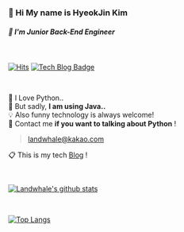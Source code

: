 ### 👋 Hi My name is HyeokJin Kim
##### 🐺 I'm Junior Back-End Engineer


</br>

[![Hits](https://hits.seeyoufarm.com/api/count/incr/badge.svg?url=https%3A%2F%2Fgithub.com%2FLandWhale2&count_bg=%2379C83D&title_bg=%23555555&icon=&icon_color=%23E7E7E7&title=hits&edge_flat=false)](https://hits.seeyoufarm.com)
[![Tech Blog Badge](http://img.shields.io/badge/-Tech%20blog-black?style=flat-square&logo=github&link=https://zzsza.github.io/)](https://landwhale2.github.io/)


</br>

🥇    I Love Python..  
🌚    But sadly, **I am using Java..**  
💡    Also funny technology is always welcome!  
🔭    Contact me **if you want to talking about Python** !  
> landwhale@kakao.com


📋     This is my tech [Blog](https://landwhale2.github.io/) !


</br>

[![Landwhale's github stats](https://github-readme-stats.vercel.app/api?username=LandWhale2)](https://github.com/anuraghazra/github-readme-stats)



</br>

[![Top Langs](https://github-readme-stats.vercel.app/api/top-langs/?username=LandWhale2)](https://github.com/anuraghazra/github-readme-stats)
